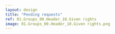 ```yaml
---
layout: design
title: "Pending requests"
ref: 01.Groups_00.Header_10.Given rights
image: 01.Groups_00.Header_10.Given rights.png
---
```

